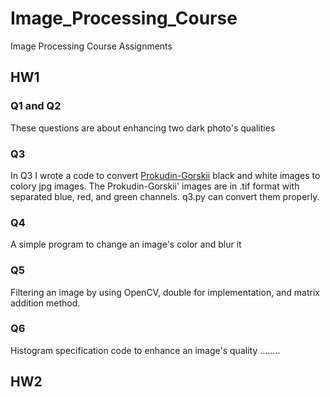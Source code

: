 # Image_Processing_Course
Image Processing Course Assignments


## HW1
### Q1 and Q2
These questions are about enhancing two dark photo's qualities

### Q3
In Q3 I wrote a code to convert [Prokudin-Gorskii](https://www.loc.gov/pictures/collection/prok/ "Prokudin-Gorskii images") black and white images to colory jpg images. The Prokudin-Gorskii' images are in .tif format with separated blue, red, and green channels. q3.py can convert them properly.

### Q4
A simple program to change an image's color and blur it

### Q5
Filtering an image by using OpenCV, double for implementation, and matrix addition method.

### Q6
Histogram specification code to enhance an image's quality
........
## HW2
